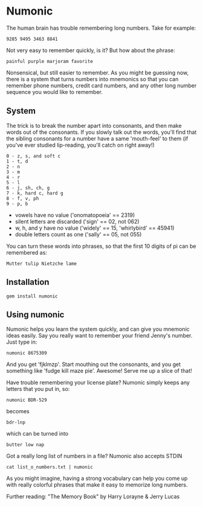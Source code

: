 # Numonic

The human brain has trouble remembering long numbers. Take for example:

    9285 9495 3463 8841

Not very easy to remember quickly, is it? But how about the phrase:

    painful purple marjoram favorite

Nonsensical, but still easier to remember. As you might be guessing now, there
is a system that turns numbers into mnemonics so that you can remember phone
numbers, credit card numbers, and any other long number sequence you would
like to remember.

## System

The trick is to break the number apart into consonants, and then make words
out of the consonants. If you slowly talk out the words, you'll find that
the sibling consonants for a number have a same 'mouth-feel' to them
(if you've ever studied lip-reading, you'll catch on right away!)

    0 - z, s, and soft c
    1 - t, d
    2 - n
    3 - m
    4 - r
    5 - l
    6 - j, sh, ch, g
    7 - k, hard c, hard g
    8 - f, v, ph
    9 - p, b

* vowels have no value ('onomatopoeia' == 2319)
* silent letters are discarded ('sign' == 02, not 062)
* w, h, and y have no value ('widely' == 15, 'whirlybird' == 45941)
* double letters count as one ('sally' == 05, not 055)

You can turn these words into phrases, so that the first 10 digits of pi
can be remembered as:

    Mutter tulip Nietzche lame

## Installation

 `gem install numonic`

## Using numonic

Numonic helps you learn the system quickly, and can give you mnemonic
ideas easily. Say you really want to remember your friend Jenny's number.
Just type in:

 `numonic 8675309`

And you get 'fjklmzp'. Start mouthing out the consonants, and you get
something like 'fudge kill maze pie'. Awesome! Serve me up a slice of that!

Have trouble remembering your license plate? Numonic simply keeps any letters
that you put in, so:

 `numonic BDR-529`

becomes

    bdr-lnp

which can be turned into

    butter low nap

Got a really long list of numbers in a file? Numonic also accepts STDIN

 `cat list_o_numbers.txt | numonic`

As you might imagine, having a strong vocabulary can help you come up with
really colorful phrases that make it easy to memorize long numbers.

Further reading:
"The Memory Book" by Harry Lorayne & Jerry Lucas
